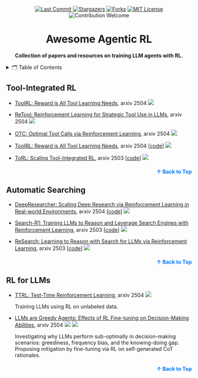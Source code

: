 <a name="readme-top"></a>


<div align="center">

<a href="https://github.com/fannie1208/Awesome-Agentic-RL"><img src="https://img.shields.io/github/last-commit/fannie1208/Awesome-Agentic-RL?style=for-the-badge" alt="Last Commit"></a>
<a href="https://github.com/fannie1208/Awesome-Agentic-RL/stargazers"><img src="https://img.shields.io/github/stars/fannie1208/Awesome-Agentic-RL?style=for-the-badge" alt="Stargazers"></a>
<a href="https://github.com/fannie1208/Awesome-Agentic-RL/network/members"><img src="https://img.shields.io/github/forks/fannie1208/Awesome-Agentic-RL?style=for-the-badge" alt="Forks"></a>
<a href="https://github.com/fannie1208/Awesome-Agentic-RL/blob/main/LICENSE"><img src="https://img.shields.io/github/license/fannie1208/Awesome-Agentic-RL?style=for-the-badge" alt="MIT License"></a>
<img src="https://img.shields.io/badge/Contributions-welcome-red?style=for-the-badge" alt="Contribution Welcome">

</div>


<h1 align="center">Awesome Agentic RL</h1>

<p align="center">
    <b> Collection of papers and resources on training LLM agents with RL.</b>
</p>


<!-- Table of Contents -->
<details>
  <summary>🗂️ Table of Contents</summary>
  <ol>
    <li><a href="#tool-integrated-rl">Tool-Integrated RL</a></li>
    <li><a href="#automatic-searching">Automatic Searching</a></li>
    <li><a href="#rl-for-llms">RL for LLMs</a></li>
  </ol>
</details>

## Tool-Integrated RL

- [ToolRL: Reward is All Tool Learning Needs](https://arxiv.org/abs/2504.13958), arxiv 2504 ![](https://img.shields.io/badge/Method-orange)

- [ReTool: Reinforcement Learning for Strategic Tool Use in LLMs](https://arxiv.org/pdf/2504.11536), arxiv 2504 ![](https://img.shields.io/badge/Method-orange)

- [OTC: Optimal Tool Calls via Reinforcement Learning](https://arxiv.org/pdf/2504.14870), arxiv 2504 ![](https://img.shields.io/badge/Method-orange)

- [ToolRL: Reward is All Tool Learning Needs](https://arxiv.org/pdf/2504.13958), arxiv 2504 [[code](https://github.com/qiancheng0/ToolRL)] ![](https://img.shields.io/badge/Method-orange)

- [ToRL: Scaling Tool-Integrated RL](https://arxiv.org/pdf/2503.23383), arxiv 2503 [[code](https://github.com/GAIR-NLP/ToRL)] ![](https://img.shields.io/badge/Method-orange)

<p align="right" style="font-size: 14px; color: #555; margin-top: 20px;">
    <a href="#readme-top" style="text-decoration: none; color: #007bff; font-weight: bold;">
        ↑ Back to Top
    </a>
</p>

## Automatic Searching
- [DeepResearcher: Scaling Deep Research via Reinforcement Learning in Real-world Environments](https://arxiv.org/abs/2504.03160), arxiv 2504 [[code](https://github.com/GAIR-NLP/DeepResearcher)] ![](https://img.shields.io/badge/Method-orange)

- [Search-R1: Training LLMs to Reason and Leverage Search Engines with Reinforcement Learning](https://arxiv.org/pdf/2503.09516), arxiv 2503 [[code](https://github.com/PeterGriffinJin/Search-R1)] ![](https://img.shields.io/badge/Method-orange)

- [ReSearch: Learning to Reason with Search for LLMs via Reinforcement Learning](https://arxiv.org/pdf/2503.19470), arxiv 2503 [[code](https://github.com/Agent-RL/ReCall)] ![](https://img.shields.io/badge/Method-orange)

<p align="right" style="font-size: 14px; color: #555; margin-top: 20px;">
    <a href="#readme-top" style="text-decoration: none; color: #007bff; font-weight: bold;">
        ↑ Back to Top
    </a>
</p>

## RL for LLMs
- [TTRL: Test-Time Reinforcement Learning](https://arxiv.org/pdf/2504.16084), arxiv 2504 ![](https://img.shields.io/badge/Method-orange)

    Training LLMs using RL on unlabeled data. 

- [LLMs are Greedy Agents: Effects of RL Fine-tuning on Decision-Making Abilities](https://arxiv.org/pdf/2504.16078), arxiv 2504 ![](https://img.shields.io/badge/Evaluation-green) ![](https://img.shields.io/badge/Method-orange)

    Investigating why LLMs perform sub-optimally in decision-making scenarios: greediness, frequency bias, and the knowing-doing gap. Proposing mitigation by fine-tuning via RL on self-generated CoT rationales.

<p align="right" style="font-size: 14px; color: #555; margin-top: 20px;">
    <a href="#readme-top" style="text-decoration: none; color: #007bff; font-weight: bold;">
        ↑ Back to Top
    </a>
</p>
